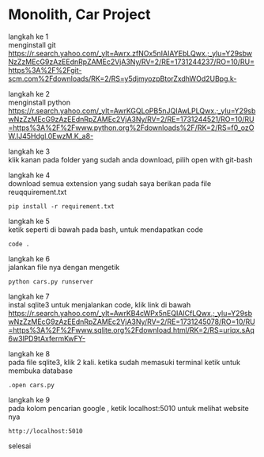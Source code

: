 <h1 class="code-line" data-line-start=0 data-line-end=1 ><a id="Monolith_Car_Project_0"></a>Monolith, Car Project</h1>
<p class="has-line-data" data-line-start="2" data-line-end="5">langkah ke 1<br>
menginstall git<br>
<a href="https://r.search.yahoo.com/_ylt=Awrx.zfNOx5nIAIAYEbLQwx.;_ylu=Y29sbwNzZzMEcG9zAzEEdnRpZAMEc2VjA3Ny/RV=2/RE=1731244237/RO=10/RU=https%3a%2f%2fgit-scm.com%2fdownloads/RK=2/RS=y5djmyozpBtorZxdhWOd2UBpg.k-">https://r.search.yahoo.com/_ylt=Awrx.zfNOx5nIAIAYEbLQwx.;_ylu=Y29sbwNzZzMEcG9zAzEEdnRpZAMEc2VjA3Ny/RV=2/RE=1731244237/RO=10/RU=https%3A%2F%2Fgit-scm.com%2Fdownloads/RK=2/RS=y5djmyozpBtorZxdhWOd2UBpg.k-</a></p>
<p class="has-line-data" data-line-start="6" data-line-end="9">langkah ke 2<br>
menginstall python<br>
<a href="https://r.search.yahoo.com/_ylt=AwrKGQLoPB5nJQIAwLPLQwx.;_ylu=Y29sbwNzZzMEcG9zAzEEdnRpZAMEc2VjA3Ny/RV=2/RE=1731244521/RO=10/RU=https%3a%2f%2fwww.python.org%2fdownloads%2f/RK=2/RS=f0_ozOW.IJ45Hdgl.0EwzM.K_a8-">https://r.search.yahoo.com/_ylt=AwrKGQLoPB5nJQIAwLPLQwx.;_ylu=Y29sbwNzZzMEcG9zAzEEdnRpZAMEc2VjA3Ny/RV=2/RE=1731244521/RO=10/RU=https%3A%2F%2Fwww.python.org%2Fdownloads%2F/RK=2/RS=f0_ozOW.IJ45Hdgl.0EwzM.K_a8-</a></p>
<p class="has-line-data" data-line-start="10" data-line-end="12">langkah ke 3<br>
klik kanan pada folder yang sudah anda download, pilih open with git-bash</p>
<p class="has-line-data" data-line-start="13" data-line-end="15">langkah ke 4<br>
download semua extension yang sudah saya berikan pada file reuqquirement.txt</p>
<pre><code class="has-line-data" data-line-start="16" data-line-end="18" class="language-sh">pip install -r requirement.txt
</code></pre>
<p class="has-line-data" data-line-start="19" data-line-end="21">langkah ke 5<br>
ketik seperti di bawah pada bash, untuk mendapatkan code</p>
<pre><code class="has-line-data" data-line-start="22" data-line-end="24" class="language-sh">code .
</code></pre>
<p class="has-line-data" data-line-start="25" data-line-end="27">langkah ke 6<br>
jalankan file nya dengan mengetik</p>
<pre><code class="has-line-data" data-line-start="28" data-line-end="30" class="language-sh">python cars.py runserver
</code></pre>
<p class="has-line-data" data-line-start="31" data-line-end="34">langkah ke 7<br>
instal sqlite3 untuk menjalankan code, klik link di bawah<br>
<a href="https://r.search.yahoo.com/_ylt=AwrKB4cWPx5nEQIAICfLQwx.;_ylu=Y29sbwNzZzMEcG9zAzEEdnRpZAMEc2VjA3Ny/RV=2/RE=1731245078/RO=10/RU=https%3a%2f%2fwww.sqlite.org%2fdownload.html/RK=2/RS=uriqx.sAq6w3lPD9tAxfermKwFY-">https://r.search.yahoo.com/_ylt=AwrKB4cWPx5nEQIAICfLQwx.;_ylu=Y29sbwNzZzMEcG9zAzEEdnRpZAMEc2VjA3Ny/RV=2/RE=1731245078/RO=10/RU=https%3A%2F%2Fwww.sqlite.org%2Fdownload.html/RK=2/RS=uriqx.sAq6w3lPD9tAxfermKwFY-</a></p>
<p class="has-line-data" data-line-start="35" data-line-end="37">langkah ke 8<br>
pada file sqlite3, klik 2 kali. ketika sudah memasuki terminal ketik untuk membuka database</p>
<pre><code class="has-line-data" data-line-start="38" data-line-end="40" class="language-sh">.open cars.py
</code></pre>
<p class="has-line-data" data-line-start="41" data-line-end="43">langkah ke 9<br>
pada kolom pencarian google , ketik localhost:5010 untuk melihat website nya</p>
<pre><code class="has-line-data" data-line-start="44" data-line-end="46" class="language-sh">http://localhost:<span class="hljs-number">5010</span>
</code></pre>
<p class="has-line-data" data-line-start="47" data-line-end="48">selesai</p>
